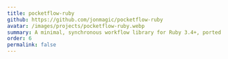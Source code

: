 ```yaml
---
title: pocketflow-ruby
github: https://github.com/jonmagic/pocketflow-ruby
avatar: /images/projects/pocketflow-ruby.webp
summary: A minimal, synchronous workflow library for Ruby 3.4+, ported from the excellent PocketFlow TypeScript project with composable nodes and flows.
order: 6
permalink: false
---
```

